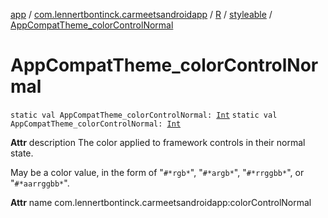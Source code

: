 [app](../../../index.md) / [com.lennertbontinck.carmeetsandroidapp](../../index.md) / [R](../index.md) / [styleable](index.md) / [AppCompatTheme_colorControlNormal](./-app-compat-theme_color-control-normal.md)

# AppCompatTheme_colorControlNormal

`static val AppCompatTheme_colorControlNormal: `[`Int`](https://kotlinlang.org/api/latest/jvm/stdlib/kotlin/-int/index.html)
`static val AppCompatTheme_colorControlNormal: `[`Int`](https://kotlinlang.org/api/latest/jvm/stdlib/kotlin/-int/index.html)

**Attr**
description The color applied to framework controls in their normal state.

May be a color value, in the form of "`#*rgb*`", "`#*argb*`", "`#*rrggbb*`", or "`#*aarrggbb*`".

**Attr**
name com.lennertbontinck.carmeetsandroidapp:colorControlNormal

